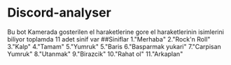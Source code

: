 # Discord-analyser
Bu bot Kamerada gosterilen el haraketlerine gore el haraketlerinin isimlerini biliyor toplamda 11 adet sinif var 
##Siniflar
1."Merhaba"
2."Rock'n Roll"
3."Kalp"
4."Tamam"
5."Yumruk"
5."Baris
6."Basparmak yukari"
7."Carpisan Yumruk"
8."Utanmak"
9."Birazcik"
10."Rahat ol"
11."Arkaplan"
